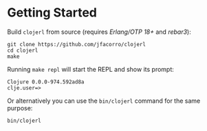 # Getting Started

Build `clojerl` from source (requires *Erlang/OTP 18+* and *rebar3*):

    git clone https://github.com/jfacorro/clojerl
    cd clojerl
    make

Running `make repl` will start the REPL and show its prompt:

    Clojure 0.0.0-974.592ad8a
    clje.user=>

Or alternatively you can use the `bin/clojerl` command for the same purpose:

    bin/clojerl
